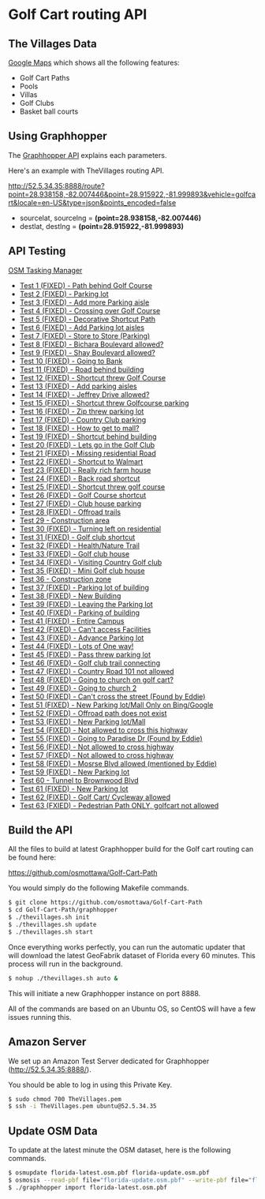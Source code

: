 Golf Cart routing API
=====================

The Villages Data
-----------------

[Google Maps](https://www.google.com/maps/d/edit?mid=zfMvRdC3zsZY.k0QIZW2GUCvg) which shows all the following features:
- Golf Cart Paths
- Pools
- Villas
- Golf Clubs
- Basket ball courts

Using Graphhopper
-----------------

The [Graphhopper API](https://github.com/graphhopper/directions-api/blob/master/docs-routing.md) explains each parameters.

Here's an example with TheVillages routing API.

http://52.5.34.35:8888/route?point=28.938158,-82.007446&point=28.915922,-81.999893&vehicle=golfcart&locale=en-US&type=json&points_encoded=false

- sourcelat, sourcelng = **(point=28.938158,-82.007446)**
- destlat, destlng = **(point=28.915922,-81.999893)**

API Testing
-----------

[OSM Tasking Manager](http://tasks.osmcanada.ca/project/12)

- [Test 1 (FIXED) - Path behind Golf Course](http://52.5.34.35:8888/?point=28.939026%2C-81.964225&point=28.936848%2C-81.958013&vehicle=golfcart&locale=en-US&layer=Esri%20Aerial)
- [Test 2 (FIXED) - Parking lot](http://52.5.34.35:8888/?point=28.935562%2C-81.971344&point=28.934763%2C-81.971709&vehicle=golfcart&locale=en-US&layer=Esri%20Aerial)
- [Test 3 (FIXED) - Add more Parking aisle](http://52.5.34.35:8888/?point=28.843283%2C-82.021512&point=28.845397%2C-82.023861&vehicle=golfcart&locale=en-US&layer=Esri%20Aerial)
- [Test 4 (FIXED) - Crossing over Golf Course](http://52.5.34.35:8888/?point=28.938885%2C-81.957643&point=28.93751%2C-81.958131&vehicle=golfcart&locale=en-US&layer=Esri%20Aerial)
- [Test 5 (FIXED) - Decorative Shortcut Path](http://52.5.34.35:8888/?point=28.939176%2C-81.952541&point=28.93989%2C-81.951646&vehicle=golfcart&locale=en-US&layer=Esri%20Aerial)
- [Test 6 (FIXED) - Add Parking lot aisles](http://52.5.34.35:8888/?point=28.936524%2C-81.94435&point=28.937407%2C-81.943454&vehicle=golfcart&locale=en-US&layer=Esri%20Aerial)
- [Test 7 (FIXED) - Store to Store (Parking)](http://52.5.34.35:8888/?point=28.939702%2C-81.945246&point=28.938561%2C-81.943932&vehicle=golfcart&locale=en-US&layer=Esri%20Aerial)
- [Test 8 (FIXED) - Bichara Boulevard allowed?](http://52.5.34.35:8888/?point=28.938975%2C-81.945176&point=28.936763%2C-81.942354&vehicle=golfcart&locale=en-US&layer=Esri%20Aerial)
- [Test 9 (FIXED) - Shay Boulevard allowed?](http://52.5.34.35:8888/?point=28.937979%2C-81.939796&point=28.93859%2C-81.939774&vehicle=golfcart&locale=en-US&layer=Esri%20Aerial)
- [Test 10 (FIXED) - Going to Bank](http://52.5.34.35:8888/?point=28.937162%2C-81.940295&point=28.937895%2C-81.939849&vehicle=golfcart&locale=en-US&layer=Esri%20Aerial)
- [Test 11 (FIXED) - Road behind building](http://52.5.34.35:8888/?point=28.937914%2C-81.941764&point=28.938651%2C-81.942827&vehicle=golfcart&locale=en-US&layer=Esri%20Aerial)
- [Test 12 (FIXED) - Shortcut threw Golf Course](http://52.5.34.35:8888/?point=28.931125%2C-81.917726&point=28.931266%2C-81.922147&vehicle=golfcart&locale=en-US&layer=Esri%20Aerial)
- [Test 13 (FIXED) - Add parking aisles](http://52.5.34.35:8888/?point=28.937022%2C-81.935778&point=28.937172%2C-81.933728&vehicle=golfcart&locale=en-US&layer=Esri%20Aerial)
- [Test 14 (FIXED) - Jeffrey Drive allowed?](http://52.5.34.35:8888/?point=28.937857%2C-81.933374&point=28.938463%2C-81.933342&vehicle=golfcart&locale=en-US&layer=Esri%20Aerial)
- [Test 15 (FIXED) - Shortcut threw Golfcourse parking](http://52.5.34.35:8888/?point=28.945209%2C-81.939447&point=28.946124%2C-81.940702&vehicle=golfcart&locale=en-US&layer=Esri%20Aerial)
- [Test 16 (FIXED) - Zip threw parking lot](http://52.5.34.35:8888/?point=28.953513%2C-81.941716&point=28.954104%2C-81.941389&vehicle=golfcart&locale=en-US&layer=Esri%20Aerial)
- [Test 17 (FIXED) - Country Club parking](http://52.5.34.35:8888/?point=28.950964%2C-81.946437&point=28.95149%2C-81.946657&vehicle=golfcart&locale=en-US&layer=Esri%20Aerial)
- [Test 18 (FIXED) - How to get to mall?](http://52.5.34.35:8888/?point=28.950654%2C-81.954736&point=28.951452%2C-81.957386&vehicle=golfcart&locale=en-US&layer=Esri%20Aerial)
- [Test 19 (FIXED) - Shortcut behind building](http://52.5.34.35:8888/?point=28.94811%2C-81.949591&point=28.948232%2C-81.951082&vehicle=golfcart&locale=en-US&layer=Esri%20Aerial)
- [Test 20 (FIXED) - Lets go in the Golf Club](http://52.5.34.35:8888/?point=28.96543%2C-81.960513&point=28.966735%2C-81.96113&vehicle=golfcart&locale=en-US&layer=Esri%20Aerial)
- [Test 21 (FIXED) - Missing residential Road](http://52.5.34.35:8888/?point=28.960995%2C-81.960792&point=28.960638%2C-81.962122&vehicle=golfcart&locale=en-US&layer=Esri%20Aerial)
- [Test 22 (FIXED) - Shortcut to Walmart](http://52.5.34.35:8888/?point=28.961248%2C-81.964654&point=28.962238%2C-81.962943&vehicle=golfcart&locale=en-US&layer=Esri%20Aerial)
- [Test 23 (FIXED) - Really rich farm house](http://52.5.34.35:8888/?point=28.956559%2C-81.957107&point=28.959394%2C-81.953239&vehicle=golfcart&locale=en-US&layer=Esri%20Aerial)
- [Test 24 (FIXED) - Back road shortcut](http://52.5.34.35:8888/?point=28.973845%2C-81.96091&point=28.973986%2C-81.962396&vehicle=golfcart&locale=en-US&layer=Esri%20Aerial)
- [Test 25 (FIXED) - Shortcut threw golf course](http://52.5.34.35:8888/?point=28.969349%2C-81.955422&point=28.968889%2C-81.953706&vehicle=golfcart&locale=en-US&layer=Esri%20Aerial)
- [Test 26 (FIXED) - Golf Course shortcut](http://52.5.34.35:8888/?point=28.944988%2C-81.963834&point=28.946425%2C-81.965169&vehicle=golfcart&locale=en-US&layer=Esri%20Aerial)
- [Test 27 (FIXED) - Club house parking](http://52.5.34.35:8888/?point=28.960258%2C-81.982679&point=28.959267%2C-81.982893&vehicle=golfcart&locale=en-US&layer=Esri%20Aerial)
- [Test 28 (FIXED) - Offroad trails](http://52.5.34.35:8888/?point=28.95532%2C-81.987276&point=28.963825%2C-81.995559&vehicle=golfcart&locale=en-US&layer=Esri%20Aerial)
- [Test 29 - Construction area](http://52.5.34.35:8888/?point=28.971325%2C-81.96761&point=28.974112%2C-81.968082&vehicle=golfcart&locale=en-US&layer=Esri%20Aerial)
- [Test 30 (FIXED) - Turning left on residential](http://52.5.34.35:8888/?point=28.964989%2C-81.987426&point=28.964219%2C-81.987614&vehicle=golfcart&locale=en-US&layer=Esri%20Aerial)
- [Test 31 (FIXED) - Golf club shortcut](http://52.5.34.35:8888/?point=28.972385%2C-82.013422&point=28.972812%2C-82.013036&vehicle=golfcart&locale=en-US&layer=Esri%20Aerial)
- [Test 32 (FIXED) - Health/Nature Trail](http://52.5.34.35:8888/?point=28.965552%2C-82.000666&point=28.963168%2C-81.997919&vehicle=golfcart&locale=en-US&layer=Esri%20Aerial)
- [Test 33 (FIXED) - Golf club house](http://52.5.34.35:8888/?point=28.971278%2C-82.029376&point=28.970306%2C-82.029478&vehicle=golfcart&locale=en-US&layer=Esri%20Aerial)
- [Test 34 (FIXED) - Visiting Country Golf club](http://52.5.34.35:8888/?point=28.92843%2C-82.008294&point=28.927688%2C-82.0078&vehicle=golfcart&locale=en-US&layer=Esri%20Aerial)
- [Test 35 (FIXED) - Mini Golf club house](http://52.5.34.35:8888/?point=28.94722%2C-81.992465&point=28.947481%2C-81.992866&vehicle=golfcart&locale=en-US&layer=Esri%20Aerial)
- [Test 36 - Construction zone](http://52.5.34.35:8888/?point=28.929482%2C-81.996524&point=28.926665%2C-81.99867&vehicle=golfcart&locale=en-US&layer=Esri%20Aerial)
- [Test 37 (FIXED) - Parking lot of building](http://52.5.34.35:8888/?point=28.933407%2C-82.001127&point=28.933782%2C-82.0008&vehicle=golfcart&locale=en-US&layer=Esri%20Aerial)
- [Test 38 (FIXED) - New Building](http://52.5.34.35:8888/?point=28.926444%2C-82.011909&point=28.926759%2C-82.012317&vehicle=golfcart&locale=en-US&layer=Esri%20Aerial)
- [Test 39 (FIXED) - Leaving the Parking lot](http://52.5.34.35:8888/?point=28.925796%2C-82.002452&point=28.925505%2C-82.002377&vehicle=golfcart&locale=en-US&layer=Esri%20Aerial)
- [Test 40 (FIXED) - Parking of building](http://52.5.34.35:8888/?point=28.92859%2C-82.027788&point=28.928801%2C-82.027043&vehicle=golfcart&locale=en-US&layer=Esri%20Aerial)
- [Test 41 (FIXED) - Entire Campus](http://52.5.34.35:8888/?point=28.925233%2C-82.028738&point=28.925176%2C-82.027386&vehicle=golfcart&locale=en-US&layer=Esri%20Aerial)
- [Test 42 (FIXED) - Can't access Facilities](http://52.5.34.35:8888/?point=28.929688%2C-82.028126&point=28.931491%2C-82.028298&vehicle=golfcart&locale=en-US&layer=Esri%20Aerial)
- [Test 43 (FIXED) - Advance Parking lot](http://52.5.34.35:8888/?point=28.925181%2C-82.026372&point=28.925275%2C-82.024484&vehicle=golfcart&locale=en-US&layer=Esri%20Aerial)
- [Test 44 (FIXED) - Lots of One way!](http://52.5.34.35:8888/?point=28.925312%2C-82.028614&point=28.923082%2C-82.02649&vehicle=golfcart&locale=en-US&layer=Esri%20Aerial)
- [Test 45 (FIXED) - Pass threw parking lot](http://52.5.34.35:8888/?point=28.929904%2C-82.017778&point=28.92905%2C-82.017859&vehicle=golfcart&locale=en-US&layer=Esri%20Aerial)
- [Test 46 (FIXED) - Golf club trail connecting](http://52.5.34.35:8888/?point=28.952597%2C-82.011244&point=28.95325%2C-82.015697&vehicle=golfcart&locale=en-US&layer=Esri%20Aerial)
- [Test 47 (FIXED) - Country Road 101 not allowed](http://52.5.34.35:8888/?point=28.931698%2C-82.01633&point=28.937707%2C-82.016308&vehicle=golfcart&locale=en-US&layer=Esri%20Aerial)
- [Test 48 (FIXED) - Going to church on golf cart?](http://52.5.34.35:8888/?point=28.983207%2C-82.035459&point=28.984802%2C-82.034118&vehicle=golfcart&locale=en-US&layer=Esri%20Aerial)
- [Test 49 (FIXED) - Going to church 2](http://52.5.34.35:8888/?point=28.978974%2C-82.024677&point=28.980504%2C-82.026104&vehicle=golfcart&locale=en-US&layer=Esri%20Aerial)
- [Test 50 (FIXED) - Can't cross the street (Found by Eddie)](http://52.5.34.35:8888/?point=28.928148%2C-82.01722&point=28.928092%2C-82.015107&vehicle=golfcart&locale=en-US&layer=Esri%20Aerial)
- [Test 51 (FIXED) - New Parking lot/Mall Only on Bing/Google](http://52.5.34.35:8888/?point=28.954268%2C-81.954961&point=28.95332%2C-81.956173&vehicle=golfcart&locale=en-US&layer=Esri%20Aerial)
- [Test 52 (FIXED) - Offroad path does not exist](http://52.5.34.35:8888/?point=28.953039%2C-81.95613&point=28.955968%2C-81.958174&vehicle=golfcart&locale=en-US&layer=Esri%20Aerial)
- [Test 53 (FIXED) - New Parking lot/Mall](http://52.5.34.35:8888/?point=28.95286%2C-81.966097&point=28.951199%2C-81.96533&vehicle=golfcart&locale=en-US&layer=Esri%20Aerial)
- [Test 54 (FIXED) - Not allowed to cross this highway](http://52.5.34.35:8888/?point=28.956888%2C-81.963447&point=28.957864%2C-81.962128&vehicle=golfcart&locale=en-US&layer=Esri%20Aerial)
- [Test 55 (FIXED) - Going to Paradise Dr (Found by Eddie)](http://52.5.34.35:8888/?point=28.942909%2C-81.948277&point=28.946871%2C-81.948996&vehicle=golfcart&locale=en-US&layer=Esri%20Aerial)
- [Test 56 (FIXED) - Not allowed to cross highway](http://52.5.34.35:8888/?point=28.9943%2C-81.995548&point=28.99338%2C-81.997265&vehicle=golfcart&locale=en-US&layer=Esri%20Aerial)
- [Test 57 (FIXED) - Not allowed to cross highway](http://52.5.34.35:8888/?point=29.006714%2C-82.00367&point=29.006189%2C-82.008219&vehicle=golfcart&locale=en-US&layer=Esri%20Aerial)
- [Test 58 (FIXED) - Mosrse Blvd allowed (mentioned by Eddie) ](http://52.5.34.35:8888/?point=28.912334%2C-81.969109&point=28.929427%2C-81.945632&vehicle=golfcart&locale=en-US&layer=Esri%20Aerial)
- [Test 59 (FIXED) - New Parking lot](http://52.5.34.35:8888/?point=28.863712%2C-82.016351&point=28.865041%2C-82.016416&vehicle=golfcart&locale=en-US&layer=Esri%20Aerial)
- [Test 60 - Tunnel to Brownwood Blvd](http://52.5.34.35:8888/?point=28.844909%2C-82.026957&point=28.844655%2C-82.024843&vehicle=golfcart&locale=en-US&layer=Esri%20Aerial)
- [Test 61 (FIXED) - New Parking lot](http://52.5.34.35:8888/?point=28.8444%2C-82.028068&point=28.84605%2C-82.027944&vehicle=golfcart&locale=en-US&layer=Esri%20Aerial)
- [Test 62 (FIXED) - Golf Cart/ Cycleway allowed](http://52.5.34.35:8888/?point=28.936796%2C-81.94877&point=28.930411%2C-81.946442&locale=en-US&layer=MapQuest%20Aerial)
- [Test 63 (FXIED) - Pedestrian Path ONLY, golfcart not allowed](http://52.5.34.35:8888/?point=28.909131%2C-81.970507&point=28.908296%2C-81.969611&vehicle=golfcart&locale=en-US&layer=Esri%20Aerial)

Build the API
-------------

All the files to build at latest Graphhopper build for the Golf cart routing can be found here:

https://github.com/osmottawa/Golf-Cart-Path

You would simply do the following Makefile commands.

```bash
$ git clone https://github.com/osmottawa/Golf-Cart-Path
$ cd Golf-Cart-Path/graphhopper
$ ./thevillages.sh init
$ ./thevillages.sh update
$ ./thevillages.sh start
```

Once everything works perfectly, you can run the automatic updater that will download the latest GeoFabrik dataset of Florida every 60 minutes. This process will run in the background.

```bash
$ nohup ./thevillages.sh auto &
```

This will initiate a new Graphhopper instance on port 8888.

All of the commands are based on an Ubuntu OS, so CentOS will have a few issues running this.

Amazon Server
-------------

We set up an Amazon Test Server dedicated for Graphhopper (http://52.5.34.35:8888/).

You should be able to log in using this Private Key.

```bash
$ sudo chmod 700 TheVillages.pem
$ ssh -i TheVillages.pem ubuntu@52.5.34.35
```

Update OSM Data
---------------

To update at the latest minute the OSM dataset, here is the following commands.

```bash
$ osmupdate florida-latest.osm.pbf florida-update.osm.pbf
$ osmosis --read-pbf file="florida-update.osm.pbf" --write-pbf file="florida-latest.osm.pbf"
$ ./graphhopper import florida-latest.osm.pbf
```
